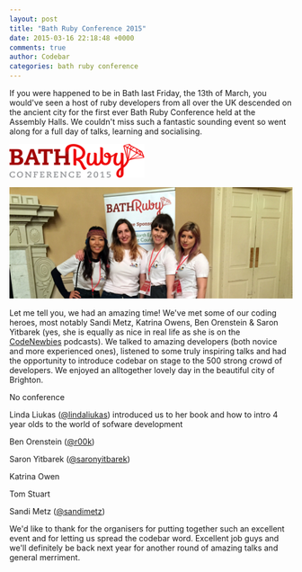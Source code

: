 ```yaml
---
layout: post
title: "Bath Ruby Conference 2015"
date: 2015-03-16 22:18:48 +0000
comments: true
author: Codebar
categories: bath ruby conference
---
```


If you were happened to be in Bath last Friday, the 13th of March, you would've seen a host of ruby developers from all over the UK descended on the ancient city for the first ever Bath Ruby Conference held at the Assembly Halls. We couldn't miss such a fantastic sounding event so went along for a full day of talks, learning and socialising. 

[![Bath Ruby Conference 2015](/images/bath-ruby-logo.png)](http://2015.bathruby.org/index.html)

[![codebar organisers at Bath Ruby](/images/bathruby-intro.jpg)]()

Let me tell you, we had an amazing time! We've met some of our coding heroes, most notably Sandi Metz, Katrina Owens, Ben Orenstein & Saron Yitbarek (yes, she is equally as nice in real life as she is on the [CodeNewbies](http://www.codenewbie.org/) podcasts). We talked to amazing developers (both novice and more experienced ones), listened to some truly inspiring talks and had the opportunity to introduce codebar on stage to the 500 strong crowd of developers. We enjoyed an alltogether lovely day in the beautiful city of Brighton.

No conference 

Linda Liukas ([@lindaliukas](https://twitter.com/lindaliukas)) introduced us to her book and how to intro 4 year olds to the world of sofware development

Ben Orenstein ([@r00k](https://twitter.com/r00k))

Saron Yitbarek ([@saronyitbarek](https://twitter.com/saronyitbarek))

Katrina Owen

Tom Stuart

Sandi Metz ([@sandimetz](https://twitter.com/sandimetz))

We'd like to thank for the organisers for putting together such an excellent event and for letting us spread the codebar word. Excellent job guys and we'll definitely be back next year for another round of amazing talks and general merriment.

